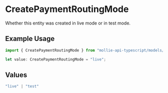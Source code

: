 # CreatePaymentRoutingMode

Whether this entity was created in live mode or in test mode.

## Example Usage

```typescript
import { CreatePaymentRoutingMode } from "mollie-api-typescript/models/operations";

let value: CreatePaymentRoutingMode = "live";
```

## Values

```typescript
"live" | "test"
```